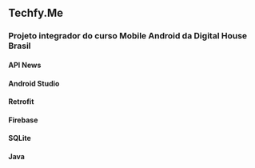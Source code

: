 ## Techfy.Me

### Projeto integrador do curso Mobile Android da Digital House Brasil

#### API News
#### Android Studio
#### Retrofit
#### Firebase
#### SQLite
#### Java
